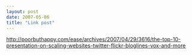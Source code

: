 ```yaml
---
layout: post
date: 2007-05-06
title: "Link post"
---
```

<http://poorbuthappy.com/ease/archives/2007/04/29/3616/the-top-10-presentation-on-scaling-websites-twitter-flickr-bloglines-vox-and-more>

